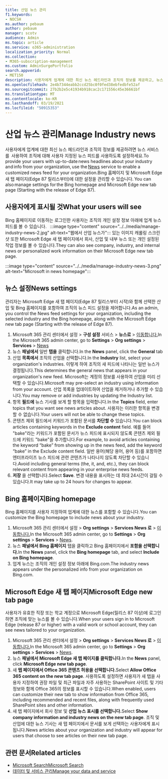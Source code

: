```yaml
---
title: 산업 뉴스 관리
f1.keywords:
- NOCSH
ms.author: pebaum
author: pebaum
manager: scotv
audience: Admin
ms.topic: article
ms.service: o365-administration
localization_priority: Normal
ms.collection:
- M365-subscription-management
ms.custom: AdminSurgePortfolio
search.appverid:
- MET150
description: 사용자에게 업계에 대한 최신 뉴스 헤드라인과 조직의 정보를 제공하고, 뉴스 서비스를 사용하여 조직에 대해 사용자 지정된 뉴스 피드를 사용하도록 설정할 수 있습니다.
ms.openlocfilehash: 2e4b7344eabb2ccd25bc0f0fed38ebfedbfe52af
ms.sourcegitcommit: 27b2b2e5c41934b918cac2c171556c45e36661bf
ms.translationtype: MT
ms.contentlocale: ko-KR
ms.lasthandoff: 03/19/2021
ms.locfileid: "50915353"
---
```

# <a name="manage-industry-news"></a><span data-ttu-id="d4a7f-103">산업 뉴스 관리</span><span class="sxs-lookup"><span data-stu-id="d4a7f-103">Manage Industry news</span></span>

<span data-ttu-id="d4a7f-104">사용자에게 업계에 대한 최신 뉴스 헤드라인과 조직의 정보를 제공하려면 뉴스 서비스를 [](https://admin.microsoft.com/adminportal/home?#/Settings/Services/:/Settings/L1/BingNews) 사용하여 조직에 대해 사용자 지정된 뉴스 피드를 사용하도록 설정하세요.</span><span class="sxs-lookup"><span data-stu-id="d4a7f-104">To provide your users with up-to-date news headlines about your industry and info from your organization, use the [News](https://admin.microsoft.com/adminportal/home?#/Settings/Services/:/Settings/L1/BingNews) service to enable a customized news feed for your organization.</span></span><span data-ttu-id="d4a7f-105">Bing 홈페이지 및 Microsoft Edge 새 탭 페이지(Edge 87 릴리스부터)에 대한 설정을 관리할 수 있습니다.</span><span class="sxs-lookup"><span data-stu-id="d4a7f-105"> You can also manage settings for the Bing homepage and Microsoft Edge new tab page (Starting with the release of Edge 87).</span></span>

## <a name="what-your-users-will-see"></a><span data-ttu-id="d4a7f-106">사용자에게 표시될 것</span><span class="sxs-lookup"><span data-stu-id="d4a7f-106">What your users will see</span></span>
 
Bing 홈페이지로 이동하는 로그인한 사용자는 조직의 개인 설정 정보 아래에 업계 뉴스 피드를 볼 수 있습니다.   
 :::image type="content" source="../../media/manage-industry-news-2.jpg" alt-text="웹에서 산업 뉴스가"::: 있는 이미지 캐롤링 스크린샷
<span data-ttu-id="d4a7f-108">또한 Microsoft Edge 새 탭 페이지에서 회사, 산업 및 내부 뉴스 또는 개인 설정된 작업 정보를 볼 수 있습니다.</span><span class="sxs-lookup"><span data-stu-id="d4a7f-108">They can also see company, industry, and internal news or personalized work information on their Microsoft Edge new tab page.</span></span> 

:::image type="content" source="../../media/manage-industry-news-3.png" alt-text="Microsoft in news homepage":::

## <a name="news-settings"></a><span data-ttu-id="d4a7f-110">뉴스 설정</span><span class="sxs-lookup"><span data-stu-id="d4a7f-110">News settings</span></span>

<span data-ttu-id="d4a7f-111">관리자는 Microsoft Edge 새 탭 페이지(Edge 87 릴리스부터 시작)와 함께 선택한 산업 및 Bing 홈페이지를 포함하여 조직의 뉴스 피드 설정을 제어합니다.</span><span class="sxs-lookup"><span data-stu-id="d4a7f-111">As an admin, you control the News feed settings for your organization, including the selected industry and the Bing homepage, along with the Microsoft Edge new tab page (Starting with the release of Edge 87).</span></span>

1. <span data-ttu-id="d4a7f-112">Microsoft 365 관리 센터에서 설정  >  **구성 설정** 서비스  >  **뉴스로**  >  [이동합니다.](https://admin.microsoft.com/adminportal/home?#/Settings/Services/:/Settings/L1/BingNews)</span><span class="sxs-lookup"><span data-stu-id="d4a7f-112">In the Microsoft 365 admin center, go to **Settings** > **Org settings** > **Services** > [News](https://admin.microsoft.com/adminportal/home?#/Settings/Services/:/Settings/L1/BingNews)</span></span>
2. <span data-ttu-id="d4a7f-113">뉴스 **패널에서** 일반 **탭을** 클릭합니다.</span><span class="sxs-lookup"><span data-stu-id="d4a7f-113">In the **News** panel, click the **General** tab</span></span>
3. <span data-ttu-id="d4a7f-114">산업 **목록에서** 조직의 산업을 선택합니다.</span><span class="sxs-lookup"><span data-stu-id="d4a7f-114">In the **Industry** list, select your organization's industries.</span></span> <span data-ttu-id="d4a7f-115">이렇게 하여 조직의 새 피드에 나타나는 일반 뉴스가 결정됩니다.</span><span class="sxs-lookup"><span data-stu-id="d4a7f-115">This determines the general news that appears in your organization's new feed.</span></span> <span data-ttu-id="d4a7f-116">Microsoft는 계정의 정보를 사용하여 산업을 미리 선택할 수 있습니다.</span><span class="sxs-lookup"><span data-stu-id="d4a7f-116">Microsoft may pre-select an industry using information from your account.</span></span> <span data-ttu-id="d4a7f-117">산업 목록을 업데이트하여 산업을 제거하거나 추가할 수 있습니다.</span><span class="sxs-lookup"><span data-stu-id="d4a7f-117">You may remove or add industries by updating the Industry list.</span></span>
4. <span data-ttu-id="d4a7f-118">항목 **필드에** 뉴스 기사를 보게 할 항목을 입력합니다.</span><span class="sxs-lookup"><span data-stu-id="d4a7f-118">In the **Topics** field, enter topics that you want see news articles about.</span></span> <span data-ttu-id="d4a7f-119">사용자는 이러한 항목을 변경할 수 없습니다.</span><span class="sxs-lookup"><span data-stu-id="d4a7f-119">Your users will not be able to change these topics.</span></span>
5. <span data-ttu-id="d4a7f-120">콘텐츠 제외 필드에서 키워드가 포함된 문서를 **차단할 수** 있습니다.</span><span class="sxs-lookup"><span data-stu-id="d4a7f-120">You can block articles containing keywords in the **Exclude content** field.</span></span>  <span data-ttu-id="d4a7f-121">예를 들어 "bake"라는 키워드가 포함된 문서가 뉴스 피드에 표시되지 않도록 콘텐츠 제외 필드에 키워드 "bake"을 추가합니다.</span><span class="sxs-lookup"><span data-stu-id="d4a7f-121">For example, to avoid articles containing the keyword “bake” from showing up in the news feed, add the keyword “bake” in the Exclude content field.</span></span> <span data-ttu-id="d4a7f-122">일반 용어(해당 용어, 용어 등)를 포함하면 엔터프라이즈 뉴스 피드에 관련 콘텐츠가 나타나지 않도록 차단할 수 있습니다.</span><span class="sxs-lookup"><span data-stu-id="d4a7f-122">Avoid including general terms (the, it, and, etc.), they can block relevant content from appearing in your enterprise news feeds.</span></span>
6. <span data-ttu-id="d4a7f-123">**저장** 을 선택합니다.</span><span class="sxs-lookup"><span data-stu-id="d4a7f-123">Select **Save**.</span></span> <span data-ttu-id="d4a7f-124">변경 내용을 표시하는 데 최대 24시간이 걸릴 수 있습니다.</span><span class="sxs-lookup"><span data-stu-id="d4a7f-124">It may take up to 24 hours for changes to appear.</span></span>

## <a name="bing-homepage"></a><span data-ttu-id="d4a7f-125">Bing 홈페이지</span><span class="sxs-lookup"><span data-stu-id="d4a7f-125">Bing homepage</span></span>

<span data-ttu-id="d4a7f-126">Bing 홈페이지를 사용자 지정하여 업계에 대한 뉴스를 포함할 수 있습니다.</span><span class="sxs-lookup"><span data-stu-id="d4a7f-126">You can customize the Bing homepage to include news about your industry.</span></span> 

1. <span data-ttu-id="d4a7f-127">Microsoft 365 관리 센터에서 설정  >  **Org settings**  >  **Services News 로**  >  [이동합니다.](https://admin.microsoft.com/adminportal/home?#/Settings/Services/:/Settings/L1/BingNews)</span><span class="sxs-lookup"><span data-stu-id="d4a7f-127">In the Microsoft 365 admin center, go to **Settings** > **Org settings** > **Services** > [News](https://admin.microsoft.com/adminportal/home?#/Settings/Services/:/Settings/L1/BingNews).</span></span> 
2. <span data-ttu-id="d4a7f-128">뉴스 **패널에서** **Bing 홈페이지** 탭을 클릭하고 Bing 홈페이지에서 **포함을 선택합니다.**</span><span class="sxs-lookup"><span data-stu-id="d4a7f-128">In the **News** panel, click the **Bing homepage** tab, and select **Include on Bing homepage**.</span></span>
3. <span data-ttu-id="d4a7f-129">업계 뉴스는 조직의 개인 설정 정보 아래에 Bing.com.</span><span class="sxs-lookup"><span data-stu-id="d4a7f-129">The industry news appears under the personalized info from your organization on Bing.com.</span></span>

## <a name="microsoft-edge-new-tab-page"></a><span data-ttu-id="d4a7f-130">Microsoft Edge 새 탭 페이지</span><span class="sxs-lookup"><span data-stu-id="d4a7f-130">Microsoft Edge new tab page</span></span> 
<span data-ttu-id="d4a7f-131">사용자가 유효한 직장 또는 학교 계정으로 Microsoft Edge(릴리스 87 이상)에 로그인하면 조직에 맞는 뉴스를 볼 수 있습니다.</span><span class="sxs-lookup"><span data-stu-id="d4a7f-131">When your users sign in to Microsoft Edge (release 87 or higher) with a valid work or school account, they can see news tailored to your organization.</span></span>

1. <span data-ttu-id="d4a7f-132">Microsoft 365 관리 센터에서 설정  >  **Org settings**  >  **Services News 로**  >  [이동합니다.](https://admin.microsoft.com/adminportal/home?#/Settings/Services/:/Settings/L1/BingNews)</span><span class="sxs-lookup"><span data-stu-id="d4a7f-132">In the Microsoft 365 admin center, go to **Settings** > **Org settings** > **Services** > [News](https://admin.microsoft.com/adminportal/home?#/Settings/Services/:/Settings/L1/BingNews).</span></span>
2. <span data-ttu-id="d4a7f-133">뉴스 **패널에서** **Microsoft Edge 새 탭 페이지를 클릭합니다.**</span><span class="sxs-lookup"><span data-stu-id="d4a7f-133">In the **News** panel, click **Microsoft Edge new tab page**.</span></span>
3. <span data-ttu-id="d4a7f-134">새 **탭 페이지에서 Office 365 콘텐츠 허용을 선택합니다.**</span><span class="sxs-lookup"><span data-stu-id="d4a7f-134">Select **Allow Office 365 content on the new tab page**.</span></span> <span data-ttu-id="d4a7f-135">사용하도록 설정하면 사용자가 새 탭을 사용자 지정하여 권장 파일 및 최근 파일과 자주 사용하는 SharePoint 사이트 및 기타 정보와 함께 Office 365의 정보를 표시할 수 있습니다.</span><span class="sxs-lookup"><span data-stu-id="d4a7f-135">When enabled, users can customize their new tab to show  information from Office 365, including recommended and recent files, along with frequently used SharePoint sites and other information.</span></span>
4. <span data-ttu-id="d4a7f-136">새 탭 페이지에서 회사 정보 및 **산업 뉴스 표시를 선택합니다.**</span><span class="sxs-lookup"><span data-stu-id="d4a7f-136">Select **Show company information and industry news on the new tab page**.</span></span> <span data-ttu-id="d4a7f-137">조직 및 산업에 대한 뉴스 기사는 새 탭 페이지에서 문서를 보게 선택하는 사용자에게 표시됩니다.</span><span class="sxs-lookup"><span data-stu-id="d4a7f-137">News articles about your organization and industry will appear for users that choose to see articles on their new tab page.</span></span>

## <a name="related-articles"></a><span data-ttu-id="d4a7f-138">관련 문서</span><span class="sxs-lookup"><span data-stu-id="d4a7f-138">Related articles</span></span>

- [<span data-ttu-id="d4a7f-139">Microsoft Search</span><span class="sxs-lookup"><span data-stu-id="d4a7f-139">Microsoft Search</span></span>](/microsoftsearch/)
- [<span data-ttu-id="d4a7f-140">데이터 및 서비스 관리</span><span class="sxs-lookup"><span data-stu-id="d4a7f-140">Manage your data and service</span></span>](./index.yml)
